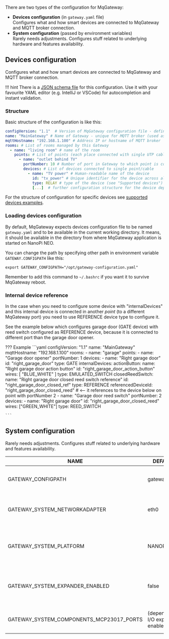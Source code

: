 

There are two types of the configuration for MqGateway:

- **Devices configuration** (in `gateway.yaml` file)  
  Configures what and how smart devices are connected to MqGateway and MQTT broker connection.
- **System configuration** (passed by environment variables)   
  Rarely needs adjustments. Configures stuff related to underlying hardware and features availability.   
  
## Devices configuration

Configures what and how smart devices are connected to MqGateway and MQTT broker connection.

!!! hint
    There is a [JSON schema file](https://raw.githubusercontent.com/aetas/mqgateway/master/src/main/resources/config.schema.json) for this configuration. 
    Use it with your favourite YAML editor (e.g. IntelliJ or VSCode) for autocompletion and instant validation.


### Structure

Basic structure of the configuration is like this:

```yaml
configVersion: "1.1"  # Version of MqGateway configuration file - defines configuration structure
name: "MainGateway" # Name of Gateway - unique for MQTT broker (used as part of the MQTT topic) 
mqttHostname: "192.168.1.100" # Address IP or hostname of MQTT broker
rooms: # List of rooms managed by this Gateway
  - name: "living room" # name of the room
    points: # List of points (each place connected with single UTP cable)
      - name: "outlet behind TV"
        portNumber: 10 # Number of port in Gateway to which point is connected (1-16)
        devices: # List of devices connected to single point/cable
          - name: "TV power" # Human-readable name of the device
            id: "tv_power" # Unique identifier for the device across all devices on this Gateway
            type: RELAY # type of the device (see "Supported devices")
            [...]  # further configuration structure for the device depends on the type of the device
```

For the structure of configuration for specific devices see [supported devices examples](supported-devices.md).


### Loading devices configuration

By default, MqGateway expects devices configuration file to be named `gateway.yaml` and to be available in the current working directory. 
It means, it should be available in the directory from where MqGateway application is started on NanoPi NEO.

You can change the path by specifying other path in environment variable `GATEWAY.CONFIGPATH` like this:

```shell
export GATEWAY_CONFIGPATH="/opt/gateway-configuration.yaml"
```

Remember to add this command to `~/.bashrc` if you want it to survive MqGateway reboot.

### Internal device reference

In the case when you need to configure some device with "internalDevices" and this 
internal device is connected in another _point_ (to a different MqGateway port) you need 
to use REFERENCE device type to configure it.  

See the example below which configures garage door (GATE device) with reed switch 
configured as REFERENCE device, because it is connected to different port than 
the garage door opener.

??? Example
    ```yaml
    configVersion: "1.1"
    name: "MainGateway"
    mqttHostname: "192.168.1.100"
    rooms:
      - name: "garage"
        points:
          - name: "Garage door opener"
            portNumber: 1
            devices:
              - name: "Right garage door"
                id: "right_garage_door"
                type: GATE
                internalDevices:
                  actionButton:
                    name: "Right garage door action button"
                    id: "right_garage_door_action_button"
                    wires: [ "BLUE_WHITE" ]
                    type: EMULATED_SWITCH
                  closedReedSwitch:
                    name: "Right garage door closed reed switch reference"
                    id: "right_garage_door_closed_ref"
                    type: REFERENCE
                    referencedDeviceId: "right_garage_door_closed_reed" # <-- it references to the device below on point with portNumber 2
          - name: "Garage door reed switch"
            portNumber: 2
            devices:
              - name: "Right garage door"
                id: "right_garage_door_closed_reed"
                wires: ["GREEN_WHITE"]
                type: REED_SWITCH
    
    ```


## System configuration

Rarely needs adjustments. Configures stuff related to underlying hardware and features availability.


| NAME                                              | DEFAULT               | DESCRIPTION                                                                       |
|---------------------------------------------------|-----------------------|-----------------------------------------------------------------------------------|
| GATEWAY_CONFIGPATH                                | gateway.yaml          | path to the devices configuration file                                            |
| GATEWAY_SYSTEM_NETWORKADAPTER                     | eth0                  | name of the ethernet interface used to connect to MQTT                            |
| GATEWAY_SYSTEM_PLATFORM                           | NANOPI                | name of the controller used on MqGateway (currently only NANOPI)                  |
| GATEWAY_SYSTEM_EXPANDER_ENABLED                   | false                 | should be "true" if you have _I/O Expander board_ connected                       |
| GATEWAY_SYSTEM_COMPONENTS_MCP23017_PORTS          | (depends on I/O expander enablement) | I2C addresses of MCP23017 expanders                                |


